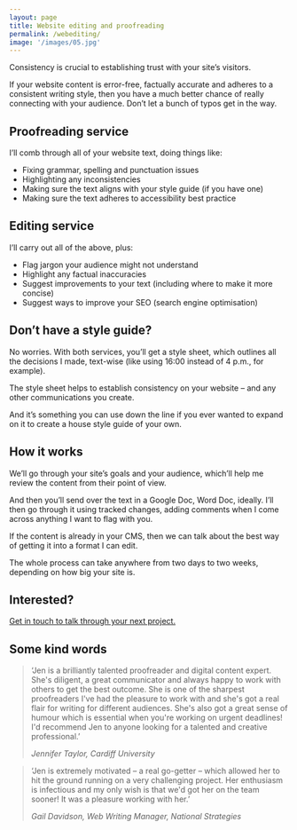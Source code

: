 ```yaml
---
layout: page
title: Website editing and proofreading
permalink: /webediting/
image: '/images/05.jpg'
---
```

Consistency is crucial to establishing trust with your site’s visitors.

If your website content is error-free, factually accurate and adheres to a consistent writing style, then you have a much better chance of really connecting with your audience. Don’t let a bunch of typos get in the way.

## Proofreading service
I’ll comb through all of your website text, doing things like:

- Fixing grammar, spelling and punctuation issues
- Highlighting any inconsistencies
- Making sure the text aligns with your style guide (if you have one)
- Making sure the text adheres to accessibility best practice

## Editing service
I’ll carry out all of the above, plus:

- Flag jargon your audience might not understand
- Highlight any factual inaccuracies
- Suggest improvements to your text (including where to make it more concise)
- Suggest ways to improve your SEO (search engine optimisation)

## Don’t have a style guide?
No worries. With both services, you’ll get a style sheet, which outlines all the decisions I made, text-wise (like using 16:00 instead of 4 p.m., for example).

The style sheet helps to establish consistency on your website – and any other communications you create.

And it’s something you can use down the line if you ever wanted to expand on it to create a house style guide of your own.

## How it works
We’ll go through your site’s goals and your audience, which’ll help me review the content from their point of view.

And then you’ll send over the text in a Google Doc, Word Doc, ideally. I’ll then go through it using tracked changes, adding comments when I come across anything I want to flag with you.

If the content is already in your CMS, then we can talk about the best way of getting it into a format I can edit.

The whole process can take anywhere from two days to two weeks, depending on how big your site is.

## Interested?
[Get in touch to talk through your next project.](/contact)

## Some kind words
> ‘Jen is a brilliantly talented proofreader and digital content expert. She's diligent, a great communicator and always happy to work with others to get the best outcome. She is one of the sharpest proofreaders I've had the pleasure to work with and she's got a real flair for writing for different audiences. She's also got a great sense of humour which is essential when you're working on urgent deadlines! I'd recommend Jen to anyone looking for a talented and creative professional.’
>
> <cite>Jennifer Taylor, Cardiff University</cite>


> ‘Jen is extremely motivated – a real go-getter – which allowed her to hit the ground running on a very challenging project. Her enthusiasm is infectious and my only wish is that we'd got her on the team sooner! It was a pleasure working with her.’
>
> <cite>Gail Davidson, Web Writing Manager, National Strategies</cite>
